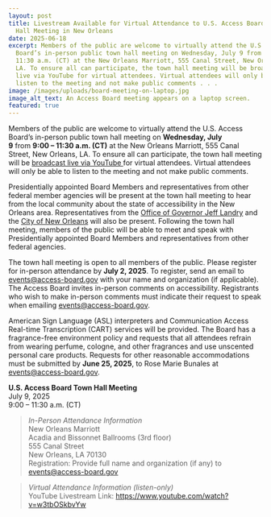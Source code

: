 ```yaml
---
layout: post
title: Livestream Available for Virtual Attendance to U.S. Access Board Town
  Hall Meeting in New Orleans
date: 2025-06-18
excerpt: Members of the public are welcome to virtually attend the U.S. Access
  Board’s in-person public town hall meeting on Wednesday, July 9 from 9:00 –
  11:30 a.m. (CT) at the New Orleans Marriott, 555 Canal Street, New Orleans,
  LA. To ensure all can participate, the town hall meeting will be broadcast
  live via YouTube for virtual attendees. Virtual attendees will only be able to
  listen to the meeting and not make public comments . . .
image: /images/uploads/board-meeting-on-laptop.jpg
image_alt_text: An Access Board meeting appears on a laptop screen.
featured: true
---
```

Members of the public are welcome to virtually attend the U.S. Access Board’s in-person public town hall meeting on **Wednesday, July 9** from **9:00 – 11:30 a.m. (CT)** at the New Orleans Marriott, 555 Canal Street, New Orleans, LA. To ensure all can participate, the town hall meeting will be [broadcast live via YouTube ](https://www.youtube.com/watch?v=w3tbOSkbvYw)for virtual attendees. Virtual attendees will only be able to listen to the meeting and not make public comments. 

Presidentially appointed Board Members and representatives from other federal member agencies will be present at the town hall meeting to hear from the local community about the state of accessibility in the New Orleans area. Representatives from the [Office of Governor Jeff Landry](https://gov.louisiana.gov/) and the [City of New Orleans](https://nola.gov/) will also be present. Following the town hall meeting, members of the public will be able to meet and speak with Presidentially appointed Board Members and representatives from other federal agencies.

The town hall meeting is open to all members of the public. Please register for in-person attendance by **July 2, 2025**. To register, send an email to [events@access-board.gov](mailto:events@access-board.gov) with your name and organization (if applicable). The Access Board invites in-person comments on accessibility. Registrants who wish to make in-person comments must indicate their request to speak when emailing [events@access-board.gov](mailto:events@access-board.gov).

American Sign Language (ASL) interpreters and Communication Access Real-time Transcription (CART) services will be provided. The Board has a fragrance-free environment policy and requests that all attendees refrain from wearing perfume, cologne, and other fragrances and use unscented personal care products. Requests for other reasonable accommodations must be submitted by **June 25, 2025**, to Rose Marie Bunales at [events@access-board.gov](mailto:events@access-board.gov).

**U.S. Access Board Town Hall Meeting**\
July 9, 2025\
9:00 – 11:30 a.m. (CT)

> *In-Person Attendance Information*\
> New Orleans Marriott\
> Acadia and Bissonnet Ballrooms (3rd floor)\
> 555 Canal Street\
> New Orleans, LA 70130\
> Registration: Provide full name and organization (if any) to [events@access-board.gov](mailto:events@access-board.gov)

> *Virtual Attendance Information (listen-only)*\
> YouTube Livestream Link: <https://www.youtube.com/watch?v=w3tbOSkbvYw>

